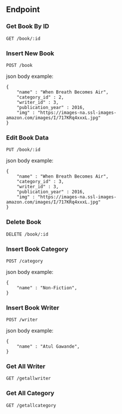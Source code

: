 ## Endpoint

### Get Book By ID

    GET /book/:id

### Insert New Book

    POST /book

json body example:

    {
        "name" : "When Breath Becomes Air",
        "category_id" : 2,
        "writer_id" : 3,
        "publication_year" : 2016,
        "img" : "https://images-na.ssl-images-amazon.com/images/I/717KRq4xxxL.jpg"
    }

### Edit Book Data

    PUT /book/:id

json body example:

    {
        "name" : "When Breath Becomes Air",
        "category_id" : 3,
        "writer_id" : 3,
        "publication_year" : 2016,
        "img" : "https://images-na.ssl-images-amazon.com/images/I/717KRq4xxxL.jpg"
    }

### Delete Book

    DELETE /book/:id

### Insert Book Category

    POST /category

json body example:

    {
        "name" : "Non-Fiction",
    }

### Insert Book Writer

    POST /writer

json body example:

    {
        "name" : "Atul Gawande",
    }

### Get All Writer

    GET /getallwriter

### Get All Category

    GET /getallcategory
